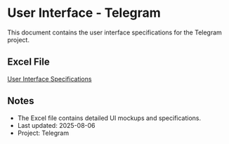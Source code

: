 # User Interface - Telegram

This document contains the user interface specifications for the Telegram project.

## Excel File
[User Interface Specifications](UI-Telegram.xlsx.xlsx)

## Notes
- The Excel file contains detailed UI mockups and specifications.
- Last updated: 2025-08-06
- Project: Telegram
